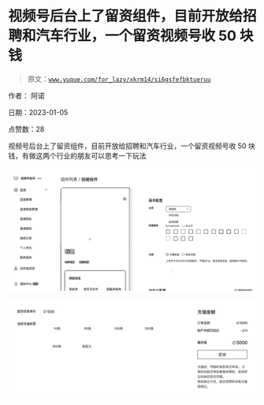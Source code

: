 # 视频号后台上了留资组件，目前开放给招聘和汽车行业，一个留资视频号收 50 块钱

> 原文：[`www.yuque.com/for_lazy/xkrm14/si6gsfefbktueruu`](https://www.yuque.com/for_lazy/xkrm14/si6gsfefbktueruu)

作者： 阿诺 

日期：2023-01-05 

点赞数：28 

视频号后台上了留资组件，目前开放给招聘和汽车行业，一个留资视频号收 50 块钱，有做这两个行业的朋友可以思考一下玩法 

![](img/cfca2111f9d8aa9b64d7db3e72524ccd.png) 

![](img/025b428b46b806931c9296bb9060386f.png) 

